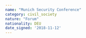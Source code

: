 ```yaml
---
name: "Munich Security Conference"
category: civil_society
nature: "Forum"
nationality: DEU
date_signed: '2018-11-12'
---
```

    